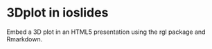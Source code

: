 # 3Dplot in ioslides

Embed a 3D plot in an HTML5 presentation using the rgl package and Rmarkdown.
